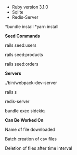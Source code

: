 * Ruby version 3.1.0
* Sqlite
* Redis-Server

*bundle install
*yarn install

**Seed Commands**

rails seed:users

rails seed:products

rails seed:orders

**Servers**

./bin/webpack-dev-server

rails s

redis-server

bundle exec sidekiq

**Can Be Worked On**

Name of file downloaded

Batch creation of csv files

Deletion of files after time interval
